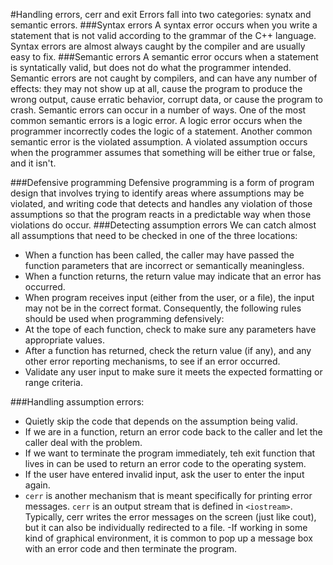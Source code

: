 #Handling errors, cerr and exit
Errors fall into two categories: synatx and semantic errors.
###Syntax errors
A syntax error occurs when you write a statement that is not valid according to the grammar of the C++ language. Syntax errors are almost always caught by the compiler and are usually easy to fix.
###Semantic errors
A semantic error occurs when a statement is syntatically valid, but does not do what the programmer intended.
Semantic errors are not caught by compilers, and can have any number of effects: they may not show up at all, cause the program to produce the wrong output, cause erratic behavior, corrupt data, or cause the program to crash.
Semantic errors can occur in a number of ways. One of the most common semantic errors is a logic error. A logic
error occurs when the programmer incorrectly codes the logic of a statement.
Another common semantic error is the violated assumption. A violated assumption occurs when the programmer assumes that something will be either true or false, and it isn't.

###Defensive programming
Defensive programming is a form of program design that involves trying to identify areas where assumptions may be violated, and writing code that detects and handles any violation of those assumptions so that the program reacts in a predictable way when those violations do occur.
###Detecting assumption errors
We can catch almost all assumptions that need to be checked in one of the three locations:
- When a function has been called, the caller may have passed the function parameters that are incorrect or semantically meaningless.
- When a function returns, the return value may indicate that an error has occurred.
- When program receives input (either from the user, or a file), the input may not be in the correct format.
Consequently, the following rules should be used when programming defensively:
- At the tope of each function, check to make sure any parameters have appropriate values.
- After a function has returned, check the return value (if any), and any other error reporting mechanisms, to see if an error occurred.
- Validate any user input to make sure it meets the expected formatting or range criteria.

###Handling assumption errors:
- Quietly skip the code that depends on the assumption being valid.
- If we are in a function, return an error code back to the caller and let the caller deal with the problem.
- If we want to terminate the program immediately, teh exit function that lives in <cstdlib> can be used to return an error code to the operating system.
- If the user have entered invalid input, ask the user to enter the input again.
- `cerr` is another mechanism that is meant specifically for printing error messages. `cerr` is an output stream that is defined in `<iostream>`. Typically, cerr writes the error messages on the screen (just like cout), but it can also be individually redirected to a file.
-If working in some kind of graphical environment, it is common to pop up a message box with an error code and then terminate the program.

